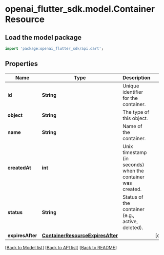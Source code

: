 # openai_flutter_sdk.model.ContainerResource

## Load the model package
```dart
import 'package:openai_flutter_sdk/api.dart';
```

## Properties
Name | Type | Description | Notes
------------ | ------------- | ------------- | -------------
**id** | **String** | Unique identifier for the container. | 
**object** | **String** | The type of this object. | 
**name** | **String** | Name of the container. | 
**createdAt** | **int** | Unix timestamp (in seconds) when the container was created. | 
**status** | **String** | Status of the container (e.g., active, deleted). | 
**expiresAfter** | [**ContainerResourceExpiresAfter**](ContainerResourceExpiresAfter.md) |  | [optional] 

[[Back to Model list]](../README.md#documentation-for-models) [[Back to API list]](../README.md#documentation-for-api-endpoints) [[Back to README]](../README.md)


